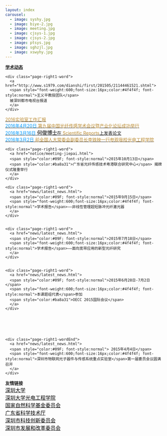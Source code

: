 ```yaml
---
layout: index
carousel:
  - image: syshy.jpg
  - image: biye-2.jpg
  - image: meeting.jpg
  - image: cjsys-1.jpg
  - image: cjsys-2.jpg
  - image: ptsys.jpg
  - image: sghzjl.jpg
  - image: xswyhy.jpg
---
```




<div id="page-right1">

 <div id="page-right-Header1">
 <span style="font-weight:600;">
 <a href="{{ site.baseurl }}/more/">
 学术动态
 </a>
 </span>
 </div>
 
<div class="page-right1-container"> 
  
    <div class="page-right1-word">
      <a href="http://www.s1979.com/dianshi/first/201505/21144461521.shtml">
      <span style="font-weight:600;font-size:16px;color:#4f4f4f; font-style:normal">王义平教授团队</span>
      被深圳都市电视台报道 
      </a>
    </div>
      
 <div class="page-right1-word">
    <a href="notice/annual report.pdf">
    <span style="color:#ba8a31"> 2016实验室工作汇报 
    </span> 
    </a>
  </div>
 
 

  <div class="page-right1-word">
    <a href="notice/2016OFSC.html">
    <span style="color:#09F; font-style:normal">2016年4月20日</span> 
    <span style="color:#ba8a31"> 
    第九届中国光纤传感学术会议暨产业化论坛成功举行
    </span> 
    </a>
  </div>
  

  <div class="page-right1-word">
    <a href="notice/Negative-index gratings.html">
      <span style="color:#09F; font-style:normal">2016年3月16日</span> 
        <span style="font-weight:600;font-size:16px;color:#4f4f4f; font-style:normal">何俊博士</span>在
      <span style="color:#ba8a31">Scientific Reports</span>上发表论文
    </a>
  </div>
  
  
  <div class="page-right1-word">
    <a href="notice/visit-litieying.html">
    <span style="color:#09F; font-style:normal">2016年3月2日</span> 
    <span style="color:#ba8a31"> 
    前全国人大常委会副委员长李铁映一行参观我校光电工程学院
    </span> 
    </a>
  </div>
  
  
  
    <div class="page-right1-word">
      <a href="notice/meeting-jiepai.html">
      <span style="color:#09F; font-style:normal">2015年10月13日</span> 
      <span style="color:#ba8a31">广东省光纤传感技术粤港联合研究中心</span> 揭牌仪式隆重举行 
      </a>
    </div>
  
    <div class="page-right1-word">
      <a href="news/latest_news.html">
      <span style="color:#09F; font-style:normal">2015年9月15日</span> 
      <span style="font-weight:600;font-size:16px;color:#4f4f4f; font-style:normal">学术报告</span>——非线性管理超短脉冲光纤激光器
      </a>
    </div>
 
 
    <div class="page-right1-word">
      <a href="news/latest_news.html">
      <span style="color:#09F; font-style:normal">2015年7月18日</span> 
      <span style="font-weight:600;font-size:16px;color:#4f4f4f; font-style:normal">学术报告</span>——面向宽带应用的新型光纤研究
      </a>
    </div>


    <div class="page-right1-word">
      <a href="news/latest_news.html">
      <span style="color:#09F; font-style:normal">2015年6月28日-7月2日</span> 
      <span style="font-weight:600;font-size:16px;color:#4f4f4f; font-style:normal">本课题组代表</span>参加
      <span style="color:#ba8a31">OECC 2015国际会议</span>
      </a>
    </div>






    <div class="page-right1-wordEnd">
      <a href="news/latest_news.html">
      <span style="color:#09F; font-style:normal"> 2015年4月4日</span> 
      <span style="font-weight:600;font-size:16px;color:#4f4f4f; font-style:normal">深圳市物联网光子器件与传感系统重点实验室</span>第一届委员会议圆满召开
      </a>
    </div>



  </div>
</div>
    


<div id="page-right2">
<div id="page-right-Header2">
    <span style="font-weight:600;">
      友情链接
    </span>
  </div>


<div class="page-right1-word">		
  <a href="http://www.szu.edu.cn">
    <span style="color:#000000;font-size:16px; font-style:normal">深圳大学
    </span> 	
  </a>		
</div>

<div class="page-right1-word">		
  <a href="http://opto.szu.edu.cn">
    <span style="color:#000000;font-size:16px; font-style:normal">深圳大学光电工程学院
    </span> 	
  </a>		
</div>

<div class="page-right1-word">		
  <a href="http://www.nsfc.gov.cn/">
    <span style="color:#000000;font-size:16px; font-style:normal">国家自然科学基金委员会
    </span> 	
  </a>		
</div>

<div class="page-right1-word">		
  <a href="http://pro.gdstc.gov.cn/egrantweb/">
    <span style="color:#000000;font-size:16px; font-style:normal">广东省科学技术厅
    </span> 	
  </a>		
</div>

<div class="page-right1-word">		
  <a href="http://www.szsti.gov.cn/">
    <span style="color:#000000;font-size:16px; font-style:normal">深圳市科技创新委员会
    </span> 	
  </a>		
</div>

<div class="page-right1-wordEnd">		
  <a href="http://203.91.46.81:8046/">
    <span style="color:#000000;font-size:16px; font-style:normal">深圳市发展和改革委员会
    </span> 	
  </a>		
</div>



</div>
